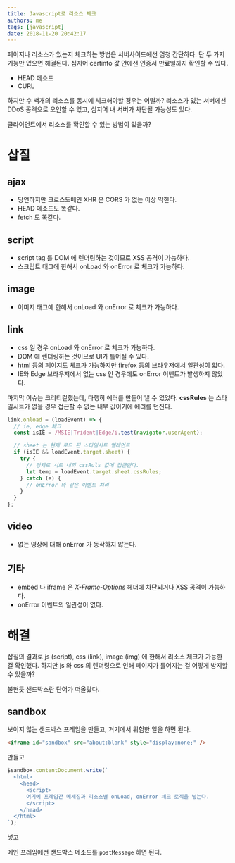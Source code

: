 ```yaml
---
title: Javascript로 리소스 체크
authors: me
tags: [javascript]
date: 2018-11-20 20:42:17
---
```


페이지나 리소스가 있는지 체크하는 방법은 서버사이드에선 엄청 간단하다.
단 두 가지 기능만 있으면 해결된다. 심지어 certinfo 값 안에선 인증서 만료일까지 확인할 수 있다.

- HEAD 메소드
- CURL

하지만 수 백개의 리소스를 동시에 체크해야할 경우는 어떨까?
리소스가 있는 서버에선 DDoS 공격으로 오인할 수 있고, 심지어 내 서버가 차단될 가능성도 있다.

클라이언트에서 리소스를 확인할 수 있는 방법이 있을까?

# 삽질

## ajax

- 당연하지만 크로스도메인 XHR 은 CORS 가 없는 이상 막힌다.
- HEAD 메소드도 똑같다.
- fetch 도 똑같다.

## script

- script tag 를 DOM 에 렌더링하는 것이므로 XSS 공격이 가능하다.
- 스크립트 태그에 한해서 onLoad 와 onError 로 체크가 가능하다.

## image

- 이미지 태그에 한해서 onLoad 와 onError 로 체크가 가능하다.

## link

- css 일 경우 onLoad 와 onError 로 체크가 가능하다.
- DOM 에 렌더링하는 것이므로 UI가 틀어질 수 있다.
- html 등의 페이지도 체크가 가능하지만 firefox 등의 브라우저에서 일관성이 없다.
- IE와 Edge 브라우저에서 없는 css 인 경우에도 onError 이벤트가 발생하지 않았다.

마지막 이슈는 크리티컬했는데, 다행히 에러를 만들어 낼 수 있었다.
**cssRules** 는 스타일시트가 없을 경우 접근할 수 없는 내부 값이기에 에러를 던진다.

```js
link.onload = (loadEvent) => {
  // ie, edge 체크
  const isIE = /MSIE|Trident|Edge/i.test(navigator.userAgent);

  // sheet 는 현재 로드 된 스타일시트 엘레먼트
  if (isIE && loadEvent.target.sheet) {
    try {
      // 강제로 시트 내의 cssRuls 값에 접근한다.
      let temp = loadEvent.target.sheet.cssRules;
    } catch (e) {
      // onError 와 같은 이벤트 처리
    }
  }
};
```

## video

- 없는 영상에 대해 onError 가 동작하지 않는다.

## 기타

- embed 나 iframe 은 _X-Frame-Options_ 헤더에 차단되거나 XSS 공격이 가능하다.
- onError 이벤트의 일관성이 없다.

# 해결

삽질의 결과로 js (script), css (link), image (img) 에 한해서 리소스 체크가 가능한 걸 확인했다.
하지만 js 와 css 의 렌더링으로 인해 페이지가 틀어지는 걸 어떻게 방지할 수 있을까?

불현듯 샌드박스란 단어가 떠올랐다.

## sandbox

보이지 않는 샌드박스 프레임을 만들고, 거기에서 위험한 일을 하면 된다.

```html
<iframe id="sandbox" src="about:blank" style="display:none;" />
```

만들고

```js
$sandbox.contentDocument.write(`
  <html>
    <head>
      <script>
      여기에 프레임간 메세징과 리소스별 onLoad, onError 체크 로직을 넣는다.
      </script>
    </head>
  </html>
`);
```

넣고

메인 프레임에선 샌드박스 메소드를 `postMessage` 하면 된다.
